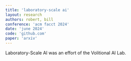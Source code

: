 ```yaml
---
title: 'laboratory-scale ai'
layout: research
authors: robert, bill
conference: 'acm facct 2024'
date: 'june 2024'
code: 'github.com'
paper: 'arxiv'
---
```


Laboratory-Scale AI was an effort of the Volitional AI Lab.
